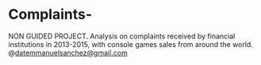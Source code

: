 # Complaints-
NON GUIDED PROJECT. 
Analysis on complaints received by financial institutions in 2013-2015, with console games sales from around the world. 
@datemmanuelsanchez@gmail.com
